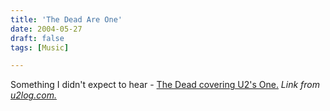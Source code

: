 ```yaml
---
title: 'The Dead Are One'
date: 2004-05-27
draft: false
tags: [Music]

---
```


Something I didn't expect to hear - [The Dead covering U2's One.](http://www.dead.net/thedead/2004/summer-tour/music/index.html) _Link from [u2log.com.](http://u2log.com/archive/002806.shtml)_